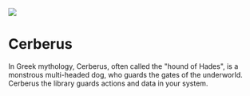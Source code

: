 ![](http://cerberus-global.com/wp-content/uploads/2015/06/cerberus_logo.png)

# Cerberus

In Greek mythology, Cerberus, often called the "hound of Hades", is a monstrous multi-headed dog, 
who guards the gates of the underworld. Cerberus the library guards actions and data in your system.
